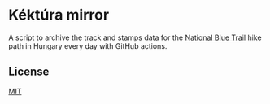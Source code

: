 # Kéktúra mirror

A script to archive the track and stamps data for the [National Blue Trail](https://en.wikipedia.org/wiki/National_Blue_Trail) hike path in Hungary every day with GitHub actions.

## License
[MIT](https://choosealicense.com/licenses/mit/)
